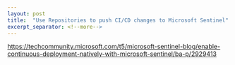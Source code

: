 ```yaml
---
layout: post
title:  "Use Repositories to push CI/CD changes to Microsoft Sentinel"
excerpt_separator: <!--more-->
---
```

https://techcommunity.microsoft.com/t5/microsoft-sentinel-blog/enable-continuous-deployment-natively-with-microsoft-sentinel/ba-p/2929413

<!--more-->
